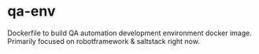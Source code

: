 # qa-env
Dockerfile to build QA automation development environment docker image.  Primarily focused on robotframework &amp; saltstack right now.
